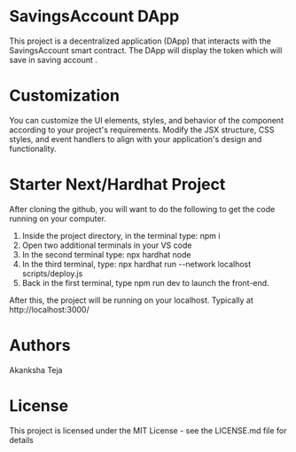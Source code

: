 # SavingsAccount DApp
This project is a decentralized application (DApp) that interacts with the SavingsAccount smart contract. The DApp will display the token which will save in saving account .

# Customization
You can customize the UI elements, styles, and behavior of the component according to your project's requirements. Modify the JSX structure, CSS styles, and event handlers to align with your application's design and functionality.
# Starter Next/Hardhat Project

After cloning the github, you will want to do the following to get the code running on your computer.

1. Inside the project directory, in the terminal type: npm i
2. Open two additional terminals in your VS code
3. In the second terminal type: npx hardhat node
4. In the third terminal, type: npx hardhat run --network localhost scripts/deploy.js
5. Back in the first terminal, type npm run dev to launch the front-end.

After this, the project will be running on your localhost. 
Typically at http://localhost:3000/
# Authors
Akanksha Teja

# License
This project is licensed under the MIT License - see the LICENSE.md file for details
